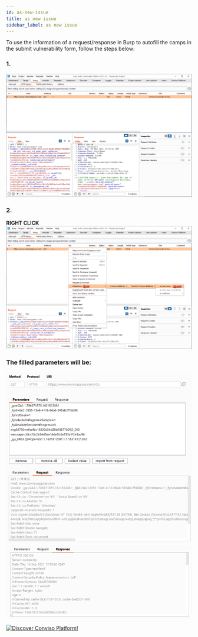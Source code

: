 ```yaml
---
id: as-new-issue
title: as new issue
sidebar_label: as new issue
---
```


To use the information of a request/response in Burp to autofill the camps in the submit vulnerability form, follow the steps below:

### **1.**
![img](../../../../static/img/burp-extension/issues_tab/auto_fill/as_new_issue/1.png)

### **2.**
**RIGHT CLICK**
![img](../../../../static/img/burp-extension/issues_tab/auto_fill/as_new_issue/2.png)


### **The filled parameters will be:**

![img](../../../../static/img/burp-extension/issues_tab/auto_fill/as_new_issue/filled_method_protocol_url_parameters.png)
![img](../../../../static/img/burp-extension/issues_tab/auto_fill/as_new_issue/filled_request.png)
![img](../../../../static/img/burp-extension/issues_tab/auto_fill/as_new_issue/filled_response.png)

[![Discover Conviso Platform!](https://no-cache.hubspot.com/cta/default/5613826/interactive-125788977029.png)](https://cta-service-cms2.hubspot.com/web-interactives/public/v1/track/redirect?encryptedPayload=AVxigLKtcWzoFbzpyImNNQsXC9S54LjJuklwM39zNd7hvSoR%2FVTX%2FXjNdqdcIIDaZwGiNwYii5hXwRR06puch8xINMyL3EXxTMuSG8Le9if9juV3u%2F%2BX%2FCKsCZN1tLpW39gGnNpiLedq%2BrrfmYxgh8G%2BTcRBEWaKasQ%3D&webInteractiveContentId=125788977029&portalId=5613826)